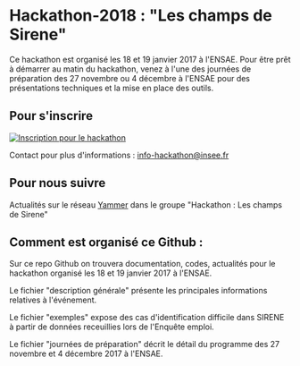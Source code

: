 <h1>Hackathon-2018 : "Les champs de Sirene"</h1>

<p>Ce hackathon est organisé les 18 et 19 janvier 2017 à l'ENSAE. Pour être prêt à démarrer au matin du hackathon, venez à l'une des journées de préparation des 27 novembre ou 4 décembre à l'ENSAE pour des présentations techniques et la mise en place des outils.</p>

<h2>Pour s'inscrire</h2>

<a href="https://www.weezevent.com/hackathon-les-champs-de-sirene-2" onclick="var w=window.open('https://www.weezevent.com/widget_billeterie.php?id_evenement=288620&lg_billetterie=1&code=52865&width_auto=1&color_primary=00AEEF', 'Billetterie_weezevent', 'width=650, height=600, top=100, left=100, toolbar=no, resizable=yes, scrollbars=yes, status=no'); w.focus(); return false;"><img src="https://www.weezevent.com/images/statique/bt_insc_blk_fr.png" alt="Inscription pour le hackathon" /></a>

<p>Contact pour plus d'informations : <a href="mailto:info-hackathon@insee.fr"> info-hackathon@insee.fr </a></p>

<h2>Pour nous suivre </h2>

<p>Actualités sur le réseau <a href="https://www.yammer.com/bigdatadatascience/#/home">Yammer</a> dans le groupe "Hackathon : Les champs de Sirene"</p>

<h2>Comment est organisé ce Github :</h2>

<p>Sur ce repo Github on trouvera documentation, codes, actualités pour le hackathon organisé les 18 et 19 janvier 2017 à l'ENSAE.</p>

<p>Le fichier "description générale" présente les principales informations relatives à l'événement.</p>

<p>Le fichier "exemples" expose des cas d'identification difficile dans SIRENE à partir de données receuillies lors de l'Enquête emploi.</p>

<p>Le fichier "journées de préparation" décrit le détail du programme des 27 novembre et 4 décembre 2017 à l'ENSAE.</p>

